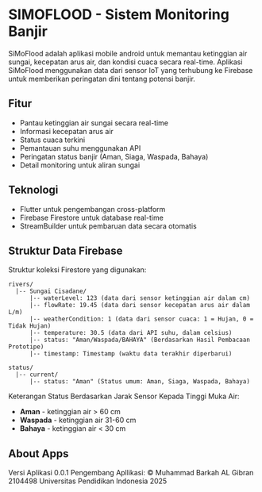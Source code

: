 # SIMOFLOOD - Sistem Monitoring Banjir

SiMoFlood adalah aplikasi mobile android untuk memantau ketinggian air sungai, kecepatan arus air, dan kondisi cuaca secara real-time. Aplikasi SiMoFlood menggunakan data dari sensor IoT yang terhubung ke Firebase untuk memberikan peringatan dini tentang potensi banjir.

## Fitur

- Pantau ketinggian air sungai secara real-time
- Informasi kecepatan arus air
- Status cuaca terkini
- Pemantauan suhu menggunakan API
- Peringatan status banjir (Aman, Siaga, Waspada, Bahaya)
- Detail monitoring untuk aliran sungai

## Teknologi

- Flutter untuk pengembangan cross-platform
- Firebase Firestore untuk database real-time
- StreamBuilder untuk pembaruan data secara otomatis

## Struktur Data Firebase

Struktur koleksi Firestore yang digunakan:

```
rivers/
  |-- Sungai Cisadane/
      |-- waterLevel: 123 (data dari sensor ketinggian air dalam cm)
      |-- flowRate: 19.45 (data dari sensor kecepatan arus air dalam L/m)
      |-- weatherCondition: 1 (data dari sensor cuaca: 1 = Hujan, 0 = Tidak Hujan)
      |-- temperature: 30.5 (data dari API suhu, dalam celsius)
      |-- status: "Aman/Waspada/BAHAYA" (Berdasarkan Hasil Pembacaan Prototipe)
      |-- timestamp: Timestamp (waktu data terakhir diperbarui)

status/
  |-- current/
      |-- status: "Aman" (Status umum: Aman, Siaga, Waspada, Bahaya)
```

Keterangan Status Berdasarkan Jarak Sensor Kepada Tinggi Muka Air:
- **Aman** - ketinggian air > 60 cm
- **Waspada** - ketinggian air 31-60 cm
- **Bahaya** - ketinggian air < 30 cm

## About Apps
Versi Aplikasi 0.0.1
Pengembang Apllikasi:
© Muhammad Barkah AL Gibran 
2104498
Universitas Pendidikan Indonesia 
2025 